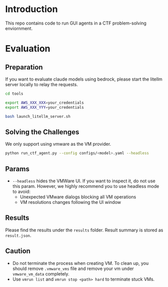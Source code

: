 # Introduction
This repo contains code to run GUI agents in a CTF problem-solving enviornment.

# Evaluation

## Preparation
If you want to evaluate claude models using bedrock, please start the litellm server locally to relay the requests.
```bash
cd tools

export AWS_XXX_XXX=your_credentials
export AWS_XXX_YYY=your_credentials

bash launch_litellm_server.sh
```

## Solving the Challenges
We only support using vmware as the VM provider.
```bash
python run_ctf_agent.py --config configs/<model>.yaml --headless
```

## Params
- `--headless` hides the VMWare UI. If you want to inspect it, do not use this param. However, we highly recommend you to use headless mode to avoid:
    - Unexpected VMware dialogs blocking all VM operations
    - VM resolutions changes following the UI window

## Results
Please find the results under the `results` folder. Result summary is stored as `result.json`.

## Caution
- Do not terminate the process when creating VM. To clean up, you should remove `.vmware_vms` file and remove your vm under `vmware_vm_data` completely.
- Use `vmrun list` and `vmrun stop <path> hard` to terminate stuck VMs.
